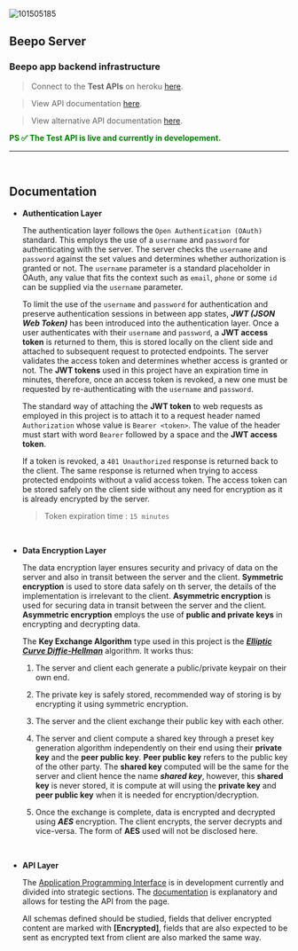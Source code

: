 ![101505185](https://user-images.githubusercontent.com/82800805/175931942-7561237c-4219-452e-8c52-2125d4972170.png)
## Beepo Server
### Beepo app backend infrastructure

>  Connect to the <b>Test APIs</b> on heroku [here](https://beepo-app.herokuapp.com/api/v1).

>  View API documentation [here](https://beepo-app.herokuapp.com/docs).

>  View alternative API documentation [here](https://beepo-app.herokuapp.com/redoc).

<b> <span style = "color:green;"> PS ✅ The Test API is live and currently in developement. </span> </b>

---

<br/>
 
## Documentation

- <b>Authentication Layer</b>

  The authentication layer follows the `Open Authentication (OAuth) ` standard. This employs the use of a `username` and `password` for authenticating with the server.
  The server checks the `username` and `password` against the set values and determines whether authorization is granted or not. The `username` parameter is a standard placeholder in OAuth, any value that fits the context such as `email`, `phone` or some `id` can be supplied via the `username` parameter. 
  
  To limit the use of the `username` and `password` for authentication and preserve authentication sessions in between app states, ***JWT (JSON Web Token)*** has been introduced into the authentication layer. Once a user authenticates with their `username` and `password`, a **JWT access token** is returned to them, this is stored locally on the client side and attached to subsequent request to protected endpoints. The server validates the access token and determines whether access is granted or not. The **JWT tokens** used in this project have an expiration time in minutes, therefore, once an access token is revoked, a new one must be requested by re-authenticating with the `username` and `password`.
  
  The standard way of attaching the **JWT token** to web requests as employed in this project is to attach it to a request header named `Authorization` whose value is `Bearer <token>`. The value of the header must start with word `Bearer` followed by a space and the **JWT access token**.
  
  If a token is revoked, a `401 Unauthorized` response is returned back to the client. The same response is returned when trying to access protected endpoints without a valid access token. The access token can be stored safely on the client side without any need for encryption as it is already encrypted by the server.
  
  > Token expiration time : `15 minutes`
  
  <br/>
- <b>Data Encryption Layer</b>

  The data encryption layer ensures security and privacy of data on the server and also in transit between the server and the client. **Symmetric encryption** is used to store data safely on th server, the details of the implementation is irrelevant to the client. **Asymmetric encryption** is used for securing data in transit between the server and the client. **Asymmetric encryption** employs the use of **public and private keys** in encrypting and decrypting data.
  
  The **Key Exchange Algorithm** type used in this project is the [***Elliptic Curve Diffie-Hellman***](https://cryptography.io/en/latest/hazmat/primitives/asymmetric/x25519/) algorithm. It works thus:
  
  1. The server and client each generate a public/private keypair on their own end.
  
  2. The private key is safely stored, recommended way of storing is by encrypting it using symmetric encryption.
  
  3. The server and the client exchange their public key with each other.
  
  4. The server and client compute a shared key through a preset key generation algorithm independently on their end using their **private key** and the **peer public key**. **Peer public key** refers to the public key of the other party. The **shared key** computed will be the same for the server and client hence the name ***shared key***, however, this **shared key** is never stored, it is compute at will using the **private key** and **peer public key** when it is needed for encryption/decryption.
  
  5. Once the exchange is complete, data is encrypted and decrypted using ***AES*** encryption. The client encrypts, the server decrypts and vice-versa. The form of **AES** used will not be disclosed here.
  
  <br/>
- <b> API Layer </b>

  The [Application Programming Interface](https://beepo-app.herokuapp.com/api/v1) is in development currently and divided into strategic sections. The [documentation](https://beepo-app.herokuapp.com/docs) is explanatory and allows for testing the API from the page.
  
  All schemas defined should be studied, fields that deliver encrypted content are marked with **[Encrypted]**, fields that are also expected to be sent as encrypted text from client are also marked the same way. 
  
  
  
  
  

